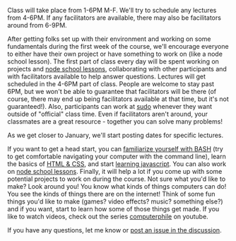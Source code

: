 Class will take place from 1-6PM M-F. We'll try to schedule any lectures from 4-6PM. If any facilitators are available, there may also be facilitators around from 6-9PM.

After getting folks set up with their environment and working on some fundamentals during the first week of the course, we'll encourage everyone to either have their own project or have something to work on (like a node school lesson). The first part of class every day will be spent working on projects and [node school lessons](http://nodeschool.io), collaborating with other participants and with facilitators available to help answer questions. Lectures will get scheduled in the 4-6PM part of class. People are welcome to stay past 6PM, but we won't be able to guarantee that facilitators will be there (of course, there may end up being facilitators available at that time, but it's not guaranteed!). Also, participants can work at [sudo](http://sudoroom.org) whenever they want outside of "official" class time. Even if facilitators aren't around, your classmates are a great resource - together you can solve many problems!

As we get closer to January, we'll start posting dates for specific lectures.

If you want to get a head start, you can [familiarize yourself with BASH](http://pgbovine.net/command-line-tutorial.htm) (try to get comfortable navigating your computer with the command line), learn the basics of [HTML & CSS](http://www.codecademy.com/en/tracks/web), and start [learning javascript](http://eloquentjavascript.net/). You can also work on [node school lessons](http://nodeschool.io). Finally, it will help a lot if you come up with some potential projects to work on during the course. Not sure what you'd like to make? Look around you! You know what kinds of things computers can do! You see the kinds of things there are on the internet! Think of some fun things you'd like to make (games? video effects? music? something else?) and if you want, start to learn how some of those things get made. If you like to watch videos, check out the series [computerphile](https://www.youtube.com/user/Computerphile) on youtube.

If you have any questions, let me know or [post an issue in the discussion](https://github.com/cyberwizardinstitute/discussion/issues).